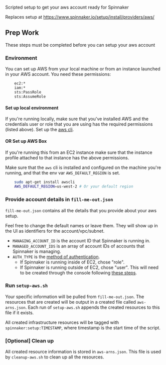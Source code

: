 Scripted setup to get your aws account ready for Spinnaker

Replaces setup at https://www.spinnaker.io/setup/install/providers/aws/

## Prep Work
These steps must be completed before you can setup your aws account

### Environment
You can set up AWS from your local machine or from an instance launched in your AWS account.
You need these permissions:
```
	ec2:*
	iam:*
	sts:PassRole
	sts:AssumeRole
```

#### Set up local environment

If you're running locally, make sure that you've installed AWS and the credentials user or role that you are using has the required permissions (listed above). Set up the [aws cli](https://docs.aws.amazon.com/rekognition/latest/dg/setup-awscli.html).

#### OR Set up AWS Box

If you're running this from an EC2 instance make sure that the instance profile attached to that instance has the above permissions.

Make sure that the `aws` cli is installed and configured on the machine you're running, and that the env var `AWS_DEFAULT_REGION` is set.

```bash
	sudo apt-get install awscli
	AWS_DEFAULT_REGION=us-west-2 # Or your default region
```

### Provide account details in `fill-me-out.json`
`fill-me-out.json` contains all the details that you provide about your aws setup.

Feel free to change the default names or leave them. They will show up in the UI as identifiers for the account/vpc/subnet.

* `MANAGING_ACCOUNT_ID` is the account ID that Spinnaker is running in.
* `MANAGED_ACCOUNT_IDS` is an array of account IDs of accounts that Spinnaker is managing.
* `AUTH_TYPE` is the [method of authentication](https://www.spinnaker.io/setup/install/providers/aws/#configure-an-authentication-mechanism).
	* If Spinnaker is running inside of EC2, chose "role".
	* If Spinnaker is running outside of EC2, chose "user". This will need to be created through the console following [these steps](https://www.spinnaker.io/setup/install/providers/aws/#option-2-add-a-user-and-access-key--secret-pair).

### Run `setup-aws.sh`
Your specific information will be pulled from `fill-me-out.json`.
The resources that are created will be output in a created file called `aws-arns.json`. Each run of `setup-aws.sh` appends the created resources to this file if it exists.

All created infrastructure resources will be tagged with `spinnaker:setup:TIMESTAMP`, where timestamp is the start time of the script.

### [Optional] Clean up 
All created resource information is stored in `aws-arns.json`. This file is used by `cleanup-aws.sh` to clean up all the resources.
